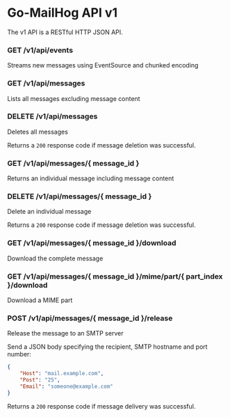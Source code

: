 Go-MailHog API v1
=================

The v1 API is a RESTful HTTP JSON API.

### GET /v1/api/events

Streams new messages using EventSource and chunked encoding

### GET /v1/api/messages

Lists all messages excluding message content

### DELETE /v1/api/messages

Deletes all messages

Returns a ```200``` response code if message deletion was successful.

### GET /v1/api/messages/{ message_id }

Returns an individual message including message content

### DELETE /v1/api/messages/{ message_id }

Delete an individual message

Returns a ```200``` response code if message deletion was successful.

### GET /v1/api/messages/{ message_id }/download

Download the complete message

### GET /v1/api/messages/{ message_id }/mime/part/{ part_index }/download

Download a MIME part

### POST /v1/api/messages/{ message_id }/release

Release the message to an SMTP server

Send a JSON body specifying the recipient, SMTP hostname and port number:

```json
{
	"Host": "mail.example.com",
	"Post": "25",
	"Email": "someone@example.com"
}
```

Returns a ```200``` response code if message delivery was successful.
